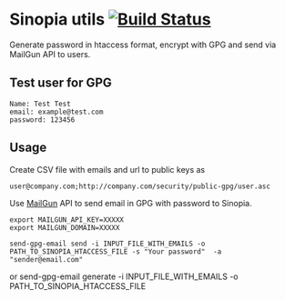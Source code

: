 # Sinopia utils [![Build Status](https://travis-ci.org/abtris/sinopia-htaccess-gpg-email.svg?branch=master)](https://travis-ci.org/abtris/sinopia-htaccess-gpg-email)

Generate password in htaccess format, encrypt with GPG and send via MailGun API to users.


## Test user for GPG

    Name: Test Test
    email: example@test.com
    password: 123456

## Usage

Create CSV file with emails and url to public keys as

    user@company.com;http://company.com/security/public-gpg/user.asc


Use [MailGun](http://www.mailgun.com/) API to send email in GPG with password to Sinopia.

    export MAILGUN_API_KEY=XXXXX
    export MAILGUN_DOMAIN=XXXXX

    send-gpg-email send -i INPUT_FILE_WITH_EMAILS -o PATH_TO_SINOPIA_HTACCESS_FILE -s "Your password"  -a "sender@email.com"

or
    send-gpg-email generate -i INPUT_FILE_WITH_EMAILS -o PATH_TO_SINOPIA_HTACCESS_FILE
